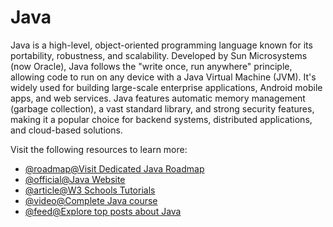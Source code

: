 # Java

Java is a high-level, object-oriented programming language known for its portability, robustness, and scalability. Developed by Sun Microsystems (now Oracle), Java follows the "write once, run anywhere" principle, allowing code to run on any device with a Java Virtual Machine (JVM). It's widely used for building large-scale enterprise applications, Android mobile apps, and web services. Java features automatic memory management (garbage collection), a vast standard library, and strong security features, making it a popular choice for backend systems, distributed applications, and cloud-based solutions.

Visit the following resources to learn more:

- [@roadmap@Visit Dedicated Java Roadmap](https://roadmap.sh/java)
- [@official@Java Website](https://www.java.com/)
- [@article@W3 Schools Tutorials](https://www.w3schools.com/java/)
- [@video@Complete Java course](https://www.youtube.com/watch?v=xk4_1vDrzzo)
- [@feed@Explore top posts about Java](https://app.daily.dev/tags/java?ref=roadmapsh)
